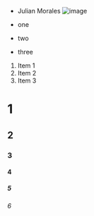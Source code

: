 
 * Julian Morales
 ![image](https://user-images.githubusercontent.com/98353349/150864589-d22886d3-bf39-4bdf-bfff-b4836038845b.png)

 * one
 * two
 * three
 1. Item 1
 2. Item 2
 3. Item 3
# 1
## 2
### 3
#### 4
##### 5
###### 6
